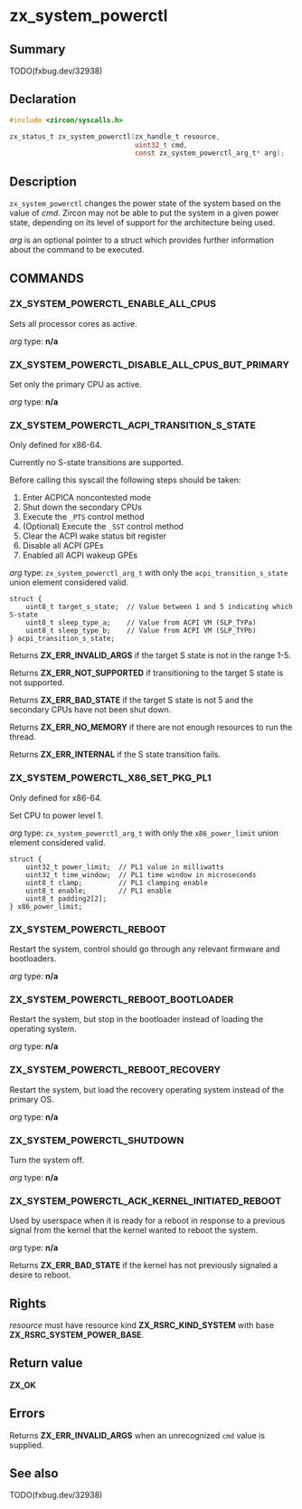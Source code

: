 <!-- Generated by zircon/scripts/update-docs-from-fidl, do not edit! -->
# zx_system_powerctl

## Summary

TODO(fxbug.dev/32938)

## Declaration

```c
#include <zircon/syscalls.h>

zx_status_t zx_system_powerctl(zx_handle_t resource,
                               uint32_t cmd,
                               const zx_system_powerctl_arg_t* arg);
```

## Description

`zx_system_powerctl` changes the power state of the system based on the value of
*cmd*.  Zircon may not be able to put the system in a given power state,
depending on its level of support for the architecture being used.

*arg* is an optional pointer to a struct which provides further information
about the command to be executed.

## COMMANDS

### ZX_SYSTEM_POWERCTL_ENABLE_ALL_CPUS

Sets all processor cores as active.

*arg* type: **n/a**

### ZX_SYSTEM_POWERCTL_DISABLE_ALL_CPUS_BUT_PRIMARY

Set only the primary CPU as active.

*arg* type: **n/a**

### ZX_SYSTEM_POWERCTL_ACPI_TRANSITION_S_STATE

Only defined for x86-64.

Currently no S-state transitions are supported.

Before calling this syscall the following steps should be taken:
1. Enter ACPICA noncontested mode
2. Shut down the secondary CPUs
3. Execute the `_PTS` control method
4. (Optional) Execute the `_SST` control method
5. Clear the ACPI wake status bit register
6. Disable all ACPI GPEs
7. Enabled all ACPI wakeup GPEs

*arg* type: `zx_system_powerctl_arg_t` with only the `acpi_transition_s_state`
union element considered valid.

```
struct {
    uint8_t target_s_state;  // Value between 1 and 5 indicating which S-state
    uint8_t sleep_type_a;    // Value from ACPI VM (SLP_TYPa)
    uint8_t sleep_type_b;    // Value from ACPI VM (SLP_TYPb)
} acpi_transition_s_state;
```

Returns **ZX_ERR_INVALID_ARGS** if the target S state is not in the range 1-5.

Returns **ZX_ERR_NOT_SUPPORTED** if transitioning to the target S state is not
supported.

Returns **ZX_ERR_BAD_STATE** if the target S state is not 5 and the secondary
CPUs have not been shut down.

Returns **ZX_ERR_NO_MEMORY** if there are not enough resources to run the
thread.

Returns **ZX_ERR_INTERNAL** if the S state transition fails.

### ZX_SYSTEM_POWERCTL_X86_SET_PKG_PL1

Only defined for x86-64.

Set CPU to power level 1.

*arg* type: `zx_system_powerctl_arg_t` with only the `x86_power_limit` union
element considered valid.

```
struct {
    uint32_t power_limit;  // PL1 value in milliwatts
    uint32_t time_window;  // PL1 time window in microseconds
    uint8_t clamp;         // PL1 clamping enable
    uint8_t enable;        // PL1 enable
    uint8_t padding2[2];
} x86_power_limit;
```

### ZX_SYSTEM_POWERCTL_REBOOT

Restart the system, control should go through any relevant firmware and
bootloaders.

*arg* type: **n/a**

### ZX_SYSTEM_POWERCTL_REBOOT_BOOTLOADER

Restart the system, but stop in the bootloader instead of loading the operating
system.

*arg* type: **n/a**

### ZX_SYSTEM_POWERCTL_REBOOT_RECOVERY

Restart the system, but load the recovery operating system instead of the
primary OS.

*arg* type: **n/a**

### ZX_SYSTEM_POWERCTL_SHUTDOWN

Turn the system off.

*arg* type: **n/a**

### ZX_SYSTEM_POWERCTL_ACK_KERNEL_INITIATED_REBOOT

Used by userspace when it is ready for a reboot in response to a previous signal
from the kernel that the kernel wanted to reboot the system.

*arg* type: **n/a**

Returns **ZX_ERR_BAD_STATE** if the kernel has not previously signaled a desire
to reboot.

## Rights

*resource* must have resource kind **ZX_RSRC_KIND_SYSTEM** with base **ZX_RSRC_SYSTEM_POWER_BASE**.

## Return value

**ZX_OK**

## Errors


Returns **ZX_ERR_INVALID_ARGS** when an unrecognized `cmd` value is supplied.

## See also

TODO(fxbug.dev/32938)

